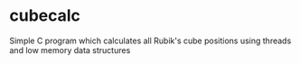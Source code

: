 # cubecalc
Simple C program which calculates all Rubik's cube positions using threads and low memory data structures
